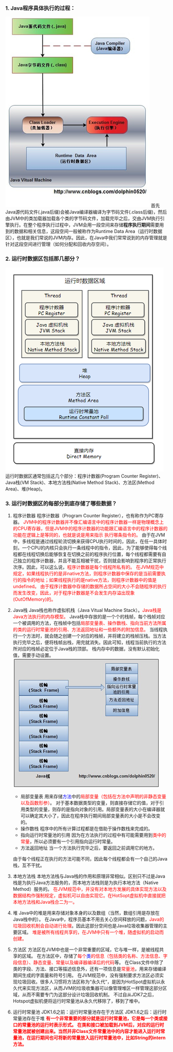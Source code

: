 ### 1. Java程序具体执行的过程：
![](./pic/java执行过程.jpg)
首先Java源代码文件(.java后缀)会被Java编译器编译为字节码文件(.class后缀)，然后由JVM中的类加载器加载各个类的字节码文件，加载完毕之后，交由JVM执行引擎执行。在整个程序执行过程中，JVM会用一段空间来存储**程序执行期间**需要用到的数据和相关信息，这段空间一般被称作为Runtime Data Area（运行时数据区），也就是我们常说的JVM内存。因此，在Java中我们常常说到的内存管理就是针对这段空间进行管理（如何分配和回收内存空间）。

### 2. 运行时数据区包括那几部分？
![](./pic/运行时数据区.png)
运行时数据区通常包括这几个部分：程序计数器(Program Counter Register)、Java栈(VM Stack)、本地方法栈(Native Method Stack)、方法区(Method Area)、堆(Heap)。

### 3. 运行时数据区的每部分到底存储了哪些数据？
1. 程序计数器
    程序计数器（Program Counter Register），也有称作为PC寄存器。
    <font color="#f00">JVM中的程序计数器并不像汇编语言中的程序计数器一样是物理概念上的CPU寄存器，但是JVM中的程序计数器的功能跟汇编语言中的程序计数器的功能在逻辑上是等同的，也就是说是用来指示 执行哪条指令的。</font>
    由于在JVM中，多线程是通过线程轮流切换来获得CPU执行时间的，因此，在任一具体时刻，一个CPU的内核只会执行一条线程中的指令，因此，为了能够使得每个线程都在线程切换后能够恢复在切换之前的程序执行位置，每个线程都需要有自己独立的程序计数器，并且不能互相被干扰，否则就会影响到程序的正常执行次序。因此，可以这么说，<font color="#f00">程序计数器是每个线程所私有的。</font>
    <font color="#f00">在JVM规范中规定，如果线程执行的是非native方法，则程序计数器中保存的是当前需要执行的指令的地址；如果线程执行的是native方法，则程序计数器中的值是undefined。</font>
    <font color="#f00">由于程序计数器中存储的数据所占空间的大小不会随程序的执行而发生改变，因此，对于程序计数器是不会发生内存溢出现象(OutOfMemory)的。</font>

1. Java栈
    Java栈也称作虚拟机栈（Java Vitual Machine Stack）。<font color="#f00">Java栈是Java方法执行的内存模型。</font>
    Java栈中存放的是一个个的栈帧，每个栈帧对应一个被调用的方法，在栈帧中包括<font color="#f00">局部变量表、操作数栈、指向当前方法所属的类的运行时常量池的引用、方法返回地址和一些额外的附加信息。</font>
    当线程执行一个方法时，就会随之创建一个对应的栈帧，并将建立的栈帧压栈。当方法执行完毕之后，便将栈帧出栈，用完就消失。因此可知，线程当前执行的方法所对应的栈帧必定位于Java栈的顶部。
    栈内存中的数据，没有默认初始化值，需要手动设置。
    ![](./pic/Java栈模型.jpg)
    + 局部变量表
        用来存储<font color="#00f">方法</font>中的<font color="#f00">局部变量（包括在方法中声明的非静态变量以及函数形参）</font>。
        对于基本数据类型的变量，则直接存储它的值，对于引用类型的变量，则存的是指向对象的引用。局部变量表的大小在编译器就可以确定其大小了，因此在程序执行期间局部变量表的大小是不会改变的。
    + 操作数栈
        程序中的所有计算过程都是在借助于操作数栈来完成的。
    + 指向运行时常量池的引用
        因为在方法执行的过程中有可能需要用到<font color="#f00">类中的常量</font>，所以必须要有一个引用指向运行时常量。
    + 方法返回地址
        当一个方法执行完毕之后，要返回之前调用它的地方。
    
    由于每个线程正在执行的方法可能不同，因此每个线程都会有一个自己的Java栈，互不干扰。

1. 本地方法栈
    本地方法栈与Java栈的作用和原理非常相似。区别只不过是Java栈是为执行Java方法服务的，而本地方法栈则是为执行本地方法（Native Method）服务的。
    <font color="#f00">在JVM规范中，并没有对本地方发展的具体实现方法以及数据结构作强制规定，虚拟机可以自由实现它。在HotSopt虚拟机中直接就把本地方法栈和Java栈合二为一。</font>

1. 堆
    Java中的堆是用来存储对象本身的以及数组（当然，数组引用是存放在Java栈中的）。
    在Java中，程序员基本不用去关心空间释放的问题，<font color="#f00">Java的垃圾回收机制会自动进行处理</font>。因此这部分空间也是Java垃圾收集器管理的主要区域。
    <font color="#f00">堆是被所有线程共享的，在JVM中只有一个堆，随虚拟机的启动而创建。</font>

1. 方法区
    方法区在JVM中也是一个非常重要的区域，它与堆一样，是被线程共享的区域。
    在方法区中，存储了<font color="#f00">每个<font color="#00f">类</font>的信息（包括类的名称、方法信息、字段信息）、静态变量、常量以及编译器编译后的代码</font>等。
    在Class文件中除了类的字段、方法、接口等描述信息外，还有一项信息是<font color="#f00">常量池</font>，用来存储编译期间生成的字面量和符号引用。
    在JVM规范中，没有强制要求方法区必须实现垃圾回收。很多人习惯将方法区称为“永久代”，是因为HotSpot虚拟机以永久代来实现方法区，从而JVM的垃圾收集器可以像管理堆区一样管理这部分区域，从而不需要专门为这部分设计垃圾回收机制。
    不过自从JDK7之后，Hotspot虚拟机便将运行时常量池从永久代移除了，移到了堆中。

1. 运行时常量池
    JDK1.6之前：运行时常量池存在于方法区
    JDK1.6之后：运行时常量池存在于堆
    **<font color="#f00">有一个非常重要的部分就是运行时常量池，它是每一个类或接口的常量池的运行时表示形式。
    在类和接口被加载到JVM后，对应的运行时常量池就被创建出来。当然并非Class文件常量池中的内容才能进入运行时常量池，在运行期间也可将新的常量放入运行时常量池中，比如String的intern方法。</font>**